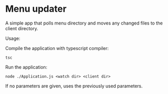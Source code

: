 # Menu updater

A simple app that polls menu directory and moves any changed files to the client directory.

Usage:

Compile the application with typescript compiler:

`tsc`

Run the application:

`node ./Application.js <watch dir> <client dir>`

If no parameters are given, uses the previously used parameters.
